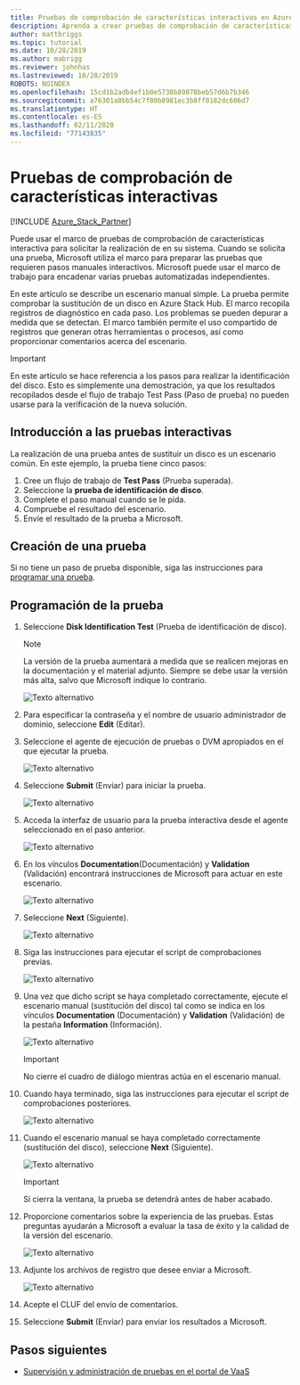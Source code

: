 ```yaml
---
title: Pruebas de comprobación de características interactivas en Azure Stack Hub con validación como servicio
description: Aprenda a crear pruebas de comprobación de características interactivas para Azure Stack Hub con validación como servicio.
author: mattbriggs
ms.topic: tutorial
ms.date: 10/28/2019
ms.author: mabrigg
ms.reviewer: johnhas
ms.lastreviewed: 10/28/2019
ROBOTS: NOINDEX
ms.openlocfilehash: 15cd1b2adb4ef1b0e5738b89078beb57d6b7b346
ms.sourcegitcommit: a76301a8bb54c7f00b8981ec3b8ff0182dc606d7
ms.translationtype: HT
ms.contentlocale: es-ES
ms.lasthandoff: 02/11/2020
ms.locfileid: "77143835"
---
```

# <a name="interactive-feature-verification-testing"></a>Pruebas de comprobación de características interactivas  

[!INCLUDE [Azure_Stack_Partner](./includes/azure-stack-partner-appliesto.md)]

Puede usar el marco de pruebas de comprobación de características interactiva para solicitar la realización de en su sistema. Cuando se solicita una prueba, Microsoft utiliza el marco para preparar las pruebas que requieren pasos manuales interactivos. Microsoft puede usar el marco de trabajo para encadenar varias pruebas automatizadas independientes.

En este artículo se describe un escenario manual simple. La prueba permite comprobar la sustitución de un disco en Azure Stack Hub. El marco recopila registros de diagnóstico en cada paso. Los problemas se pueden depurar a medida que se detectan. El marco también permite el uso compartido de registros que generan otras herramientas o procesos, así como proporcionar comentarios acerca del escenario.

> [!Important]  
> En este artículo se hace referencia a los pasos para realizar la identificación del disco. Esto es simplemente una demostración, ya que los resultados recopilados desde el flujo de trabajo Test Pass (Paso de prueba) no pueden usarse para la verificación de la nueva solución.

## <a name="overview-of-interactive-testing"></a>Introducción a las pruebas interactivas

La realización de una prueba antes de sustituir un disco es un escenario común. En este ejemplo, la prueba tiene cinco pasos:

1. Cree un flujo de trabajo de **Test Pass** (Prueba superada).
2. Seleccione la **prueba de identificación de disco**.
3. Complete el paso manual cuando se le pida.
4. Compruebe el resultado del escenario.
5. Envíe el resultado de la prueba a Microsoft.

## <a name="create-a-new-test-pass"></a>Creación de una prueba

Si no tiene un paso de prueba disponible, siga las instrucciones para [programar una prueba](azure-stack-vaas-schedule-test-pass.md).

## <a name="schedule-the-test"></a>Programación de la prueba

1. Seleccione **Disk Identification Test**  (Prueba de identificación de disco).

    > [!Note]  
    > La versión de la prueba aumentará a medida que se realicen mejoras en la documentación y el material adjunto. Siempre se debe usar la versión más alta, salvo que Microsoft indique lo contrario.

    ![Texto alternativo](media/azure-stack-vaas-interactive-feature-verification/image4.png)

1. Para especificar la contraseña y el nombre de usuario administrador de dominio, seleccione **Edit** (Editar).

1. Seleccione el agente de ejecución de pruebas o DVM apropiados en el que ejecutar la prueba.

    ![Texto alternativo](media/azure-stack-vaas-interactive-feature-verification/image5.png)

1. Seleccione **Submit** (Enviar) para iniciar la prueba.

    ![Texto alternativo](media/azure-stack-vaas-interactive-feature-verification/image6.png)

1. Acceda la interfaz de usuario para la prueba interactiva desde el agente seleccionado en el paso anterior.

    ![Texto alternativo](media/azure-stack-vaas-interactive-feature-verification/image8.png)

1. En los vínculos **Documentation**(Documentación) y **Validation** (Validación) encontrará instrucciones de Microsoft para actuar en este escenario.

    ![Texto alternativo](media/azure-stack-vaas-interactive-feature-verification/image9.png)

1. Seleccione **Next** (Siguiente).

    ![Texto alternativo](media/azure-stack-vaas-interactive-feature-verification/image10.png)

1. Siga las instrucciones para ejecutar el script de comprobaciones previas.

    ![Texto alternativo](media/azure-stack-vaas-interactive-feature-verification/image11.png)

1. Una vez que dicho script se haya completado correctamente, ejecute el escenario manual (sustitución del disco) tal como se indica en los vínculos **Documentation** (Documentación) y **Validation** (Validación) de la pestaña **Information** (Información).

    ![Texto alternativo](media/azure-stack-vaas-interactive-feature-verification/image12.png)

    > [!Important]  
    > No cierre el cuadro de diálogo mientras actúa en el escenario manual.

1. Cuando haya terminado, siga las instrucciones para ejecutar el script de comprobaciones posteriores.

    ![Texto alternativo](media/azure-stack-vaas-interactive-feature-verification/image13.png)

1. Cuando el escenario manual se haya completado correctamente (sustitución del disco), seleccione **Next** (Siguiente).

    ![Texto alternativo](media/azure-stack-vaas-interactive-feature-verification/image14.png)

    > [!Important]  
    > Si cierra la ventana, la prueba se detendrá antes de haber acabado.

1. Proporcione comentarios sobre la experiencia de las pruebas. Estas preguntas ayudarán a Microsoft a evaluar la tasa de éxito y la calidad de la versión del escenario.

    ![Texto alternativo](media/azure-stack-vaas-interactive-feature-verification/image15.png)

1. Adjunte los archivos de registro que desee enviar a Microsoft.

    ![Texto alternativo](media/azure-stack-vaas-interactive-feature-verification/image16.png)

1. Acepte el CLUF del envío de comentarios.

1. Seleccione **Submit** (Enviar) para enviar los resultados a Microsoft.

## <a name="next-steps"></a>Pasos siguientes

- [Supervisión y administración de pruebas en el portal de VaaS](azure-stack-vaas-monitor-test.md)
